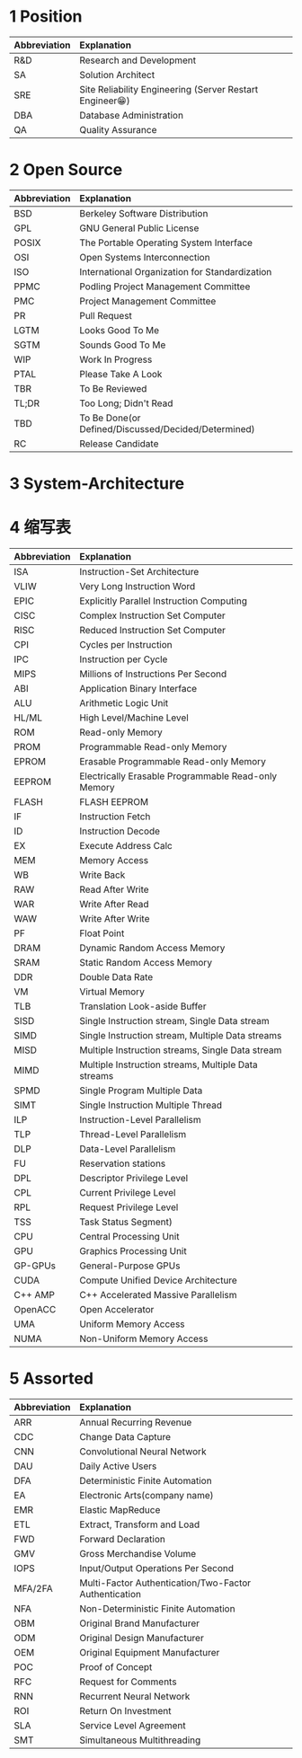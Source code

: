 
# 1 Position

| Abbreviation | Explanation |
|:--|:--|
| R&D | Research and Development |
| SA | Solution Architect |
| SRE | Site Reliability Engineering (Server Restart Engineer😁) |
| DBA | Database Administration |
| QA | Quality Assurance |

# 2 Open Source

| Abbreviation | Explanation |
|:--|:--|
| BSD | Berkeley Software Distribution |
| GPL | GNU General Public License |
| POSIX | The Portable Operating System Interface |
| OSI | Open Systems Interconnection |
| ISO | International Organization for Standardization |
| PPMC | Podling Project Management Committee |
| PMC | Project Management Committee |
| PR | Pull Request |
| LGTM | Looks Good To Me |
| SGTM | Sounds Good To Me |
| WIP | Work In Progress |
| PTAL | Please Take A Look |
| TBR | To Be Reviewed |
| TL;DR | Too Long; Didn't Read |
| TBD | To Be Done(or Defined/Discussed/Decided/Determined) |
| RC | Release Candidate |

# 3 System-Architecture

# 4 缩写表

| Abbreviation | Explanation |
|:--|:--|
| ISA | Instruction-Set Architecture |
| VLIW | Very Long Instruction Word |
| EPIC | Explicitly Parallel Instruction Computing |
| CISC | Complex Instruction Set Computer |
| RISC | Reduced Instruction Set Computer |
| CPI | Cycles per Instruction |
| IPC | Instruction per Cycle |
| MIPS | Millions of Instructions Per Second |
| ABI | Application Binary Interface |
| ALU | Arithmetic Logic Unit |
| HL/ML | High Level/Machine Level |
| ROM | Read-only Memory |
| PROM | Programmable Read-only Memory |
| EPROM | Erasable Programmable Read-only Memory |
| EEPROM | Electrically Erasable Programmable Read-only Memory |
| FLASH | FLASH EEPROM |
| IF | Instruction Fetch |
| ID | Instruction Decode |
| EX | Execute Address Calc |
| MEM | Memory Access |
| WB | Write Back |
| RAW | Read After Write |
| WAR | Write After Read |
| WAW | Write After Write |
| PF | Float Point |
| DRAM | Dynamic Random Access Memory |
| SRAM | Static Random Access Memory |    
| DDR | Double Data Rate |
| VM | Virtual Memory |
| TLB | Translation Look-aside Buffer |
| SISD | Single Instruction stream, Single Data stream |
| SIMD | Single Instruction stream, Multiple Data streams |
| MISD | Multiple Instruction streams, Single Data stream |
| MIMD | Multiple Instruction streams, Multiple Data streams |
| SPMD | Single Program Multiple Data |
| SIMT | Single Instruction Multiple Thread |
| ILP | Instruction-Level Parallelism |
| TLP | Thread-Level Parallelism |
| DLP | Data-Level Parallelism |
| FU | Reservation stations |
| DPL | Descriptor Privilege Level |
| CPL | Current Privilege Level |
| RPL | Request Privilege Level |
| TSS | Task Status Segment) |
| CPU | Central Processing Unit |
| GPU | Graphics Processing Unit |
| GP-GPUs | General-Purpose GPUs |
| CUDA | Compute Unified Device Architecture |
| C++ AMP | C++ Accelerated Massive Parallelism |
| OpenACC | Open Accelerator |
| UMA | Uniform Memory Access |
| NUMA | Non-Uniform Memory Access |

# 5 Assorted

| Abbreviation | Explanation |
|:--|:--|
| ARR | Annual Recurring Revenue |
| CDC | Change Data Capture |
| CNN | Convolutional Neural Network |
| DAU | Daily Active Users |
| DFA | Deterministic Finite Automation |
| EA | Electronic Arts(company name) |
| EMR | Elastic MapReduce |
| ETL | Extract, Transform and Load |
| FWD | Forward Declaration |
| GMV | Gross Merchandise Volume |
| IOPS | Input/Output Operations Per Second |  
| MFA/2FA | Multi-Factor Authentication/Two-Factor Authentication |
| NFA | Non-Deterministic Finite Automation |
| OBM | Original Brand Manufacturer |
| ODM | Original Design Manufacturer |
| OEM | Original Equipment Manufacturer |
| POC | Proof of Concept |
| RFC | Request for Comments |
| RNN | Recurrent Neural Network |
| ROI | Return On Investment |
| SLA | Service Level Agreement |
| SMT | Simultaneous Multithreading |

